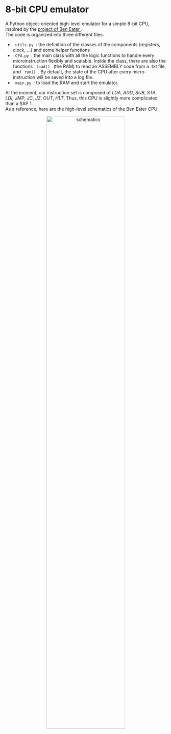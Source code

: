 # 8-bit CPU emulator
A Python object-oriented high-level emulator for a simple 8-bit CPU, inspired by the <a href=https://eater.net/8bit/> project of Ben Eater </a>. <br>
The code is organized into three different files:
* <code> utils.py </code>: the definition of the classes of the components (registers, clock, ...) and some helper functions
* <code> CPU.py </code>: the main class with all the logic functions to handle every microinstruction flexibly and scalable. Inside the class, there are also the functions <code> load() </code> (the RAM) to read an ASSEMBLY code from a .txt file, and <code> run() </code>. By default, the state of the CPU after every micro-instruction will be saved into a log file.
* <code> main.py </code>: to load the RAM and start the emulator.
  
At the moment, our instruction set is composed of *LDA*, *ADD*, *SUB*, *STA*, *LDI*, *JMP*, *JC*, *JZ*, *OUT*, *HLT*. Thus, this CPU is slightly more complicated than a SAP 1. <br>
As a reference, here are the high-level schematics of the Ben Eater CPU:
<p align="center">
<img src="https://eater.net/schematics/high-level.png" alt="schematics" width="70%" height="70%">
</p>
